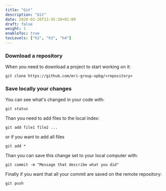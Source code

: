 ```yaml
---
title: "Git"
description: "Git"
date: 2020-02-26T13:45:10+01:00
draft: false
weight: 1
enableToc: true
tocLevels: ["h2", "h3", "h4"]
---
```


### Download a repository

When you need to download a project to start working on it:

```
git clone https://github.com/mri-group-opbg/<repository>
```

### Save locally your changes

You can see what's changed in your code with:

```
git status
```

Than you need to add files to the local index:

```
git add file1 file2 ...
```

or if you want to add all files

```
git add *
```

Than you can save this change set to your local computer with:

```
git commit -m "Message that describe what you did"
```

Finally if you want that all your commit are saved on the remote repository:

```
git push
```

### 

